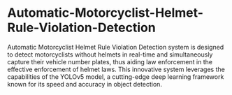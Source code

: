 # Automatic-Motorcyclist-Helmet-Rule-Violation-Detection
Automatic Motorcyclist Helmet Rule Violation Detection system is designed to detect motorcyclists without helmets in real-time and simultaneously capture their vehicle number plates, thus aiding law enforcement in the effective enforcement of helmet laws.  This innovative system leverages the capabilities of the YOLOv5 model, a cutting-edge deep learning framework known for its speed and accuracy in object detection.

